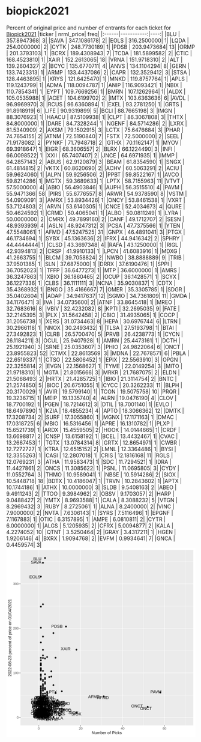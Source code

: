 # biopick2021
Percent of original price and number of entrants for each ticket for [Biopick2021](https://twitter.com/hashtag/Biopick2021)
|ticker |  nrml_price| freq|
|:------|-----------:|----:|
|BLU    | 357.8947368|    3|
|SAVA   | 347.1086178|    2|
|EOLS   | 316.2500000|    1|
|LQDA   | 254.0000000|    2|
|CYTK   | 248.7730189|    1|
|PDSB   | 203.9473684|   13|
|ORMP   | 201.3793103|    1|
|BCRX   | 189.4308943|    7|
|TCDA   | 181.5899582|    2|
|CTIC   | 168.4523810|    1|
|XAIR   | 152.2613065|   18|
|VRNA   | 151.9718310|    2|
|ALT    | 139.2604327|    2|
|BCYC   | 135.6770711|    4|
|ANVS   | 134.1104294|    8|
|GERN   | 133.7423313|    1|
|ARMP   | 133.4437086|    2|
|CAPR   | 132.3529412|    3|
|STSA   | 128.4463895|    1|
|KRYS   | 121.6425470|    1|
|MNKD   | 119.8757764|    1|
|APLS   | 119.1243799|    1|
|ADMA   | 118.0094787|    1|
|ANIP   | 116.9093421|    1|
|NBIX   | 110.7854341|    1|
|EYPT   | 109.7669256|    1|
|BMRN   | 107.1262964|    1|
|ALDX   | 105.0535988|    1|
|ACET   | 104.6199702|    2|
|IMTX   | 103.6363636|    6|
|AVDL   |  96.9969970|    3|
|RCUS   |  96.6360894|    1|
|EXEL   |  93.2781250|    1|
|GRTS   |  91.8918919|    6|
|LIFE   |  90.9319899|    5|
|BCLI   |  88.7665198|    3|
|IMGN   |  88.3076923|    1|
|HAACU  |  87.5109938|    1|
|CLPT   |  86.3067808|    3|
|THTX   |  84.8000000|    1|
|DARE   |  84.7328244|    1|
|NGENF  |  84.5714286|    2|
|LXRX   |  81.5340909|    2|
|AXSM   |  79.1502915|    3|
|LCTX   |  75.6476684|    3|
|PHAR   |  74.7654155|    2|
|ATNM   |  72.5190840|    7|
|FSTX   |  72.5000000|    2|
|SEEL   |  71.9178082|    2|
|PYNKF  |  71.7948718|    2|
|GTHX   |  70.1162147|    1|
|MYOV   |  69.3918647|    1|
|EIGR   |  68.3606557|    2|
|BLRX   |  66.1224490|    3|
|INFI   |  66.0098522|    1|
|XXII   |  65.7407407|    2|
|JNCE   |  64.6971935|    1|
|IMMP   |  64.2857143|    2|
|ABUS   |  62.9120879|    3|
|BEAM   |  61.8354590|    1|
|SNGX   |  61.4814815|    2|
|VKTX   |  60.8620690|    2|
|ACHV   |  60.5063291|    2|
|ACIU   |  59.9624060|    1|
|ALPN   |  59.9256506|    2|
|PPBT   |  59.8522167|    1|
|AVCO   |  59.8214286|    1|
|MGTX   |  59.3689633|    1|
|LPTX   |  58.7155963|   11|
|VTVT   |  57.5000000|    4|
|ABIO   |  56.4903846|    1|
|AUPH   |  56.3515510|    4|
|PAVM   |  55.9471366|   58|
|PIRS   |  55.6776557|    8|
|ARWR   |  54.9378590|    8|
|VSTM   |  54.0909091|    3|
|AMRX   |  53.8934426|    1|
|ONCY   |  53.8461538|    1|
|VXRT   |  53.7124803|    2|
|ARVN   |  53.6140305|    1|
|CNCE   |  52.4034673|    4|
|QURE   |  50.4624592|    1|
|CRMD   |  50.4065041|    1|
|ALBO   |  50.0811249|    1|
|LYRA   |  50.0000000|    2|
|CMRX   |  49.7899160|    2|
|CANF   |  49.1712707|    2|
|SESN   |  48.9393939|    4|
|ASLN   |  48.9247312|    3|
|PCSA   |  47.7375566|    1|
|YTEN   |  47.5548061|    1|
|AFMD   |  47.5247525|   31|
|GNPX   |  46.4891041|    3|
|PTGX   |  46.1734694|    1|
|SYBX   |  45.1363636|    2|
|IFRX   |  44.9416342|    2|
|SPHRY  |  44.4444444|    1|
|CLSD   |  43.3697348|    4|
|RAFA   |  43.1250000|    1|
|RIGL   |  42.9394813|    2|
|CRSP   |  41.9910133|    1|
|LPCN   |  41.6083916|    1|
|MDXG   |  41.2663755|    1|
|BLCM   |  39.7058824|    2|
|NWBO   |  38.8888889|    9|
|TRIB   |  37.9501385|    1|
|SLN    |  37.6875000|    1|
|DRRX   |  37.6190476|    1|
|SPPI   |  36.7052023|    1|
|TFFP   |  36.6477273|    1|
|MTP    |  36.6000000|    1|
|AMRS   |  36.3247863|    1|
|XBIO   |  36.1860465|    2|
|OCUP   |  36.1428571|    1|
|SCYX   |  36.1227336|    1|
|CLBS   |  36.1111111|    3|
|NCNA   |  35.9030837|    1|
|CDTX   |  35.4368932|    1|
|BNGO   |  35.4166667|    7|
|OMER   |  35.3305785|    1|
|SDGR   |  35.0402604|    1|
|ADAP   |  34.9417637|   12|
|SGMO   |  34.7361809|   11|
|GMDA   |  34.1176471|    3|
|IVA    |  34.0735600|    2|
|ATNF   |  33.8645418|    1|
|MREO   |  32.7683616|    8|
|VBIV   |  32.4232082|    8|
|KPTI   |  32.2695035|    9|
|FATE   |  32.2145395|    3|
|PLX    |  31.5642458|    2|
|CBIO   |  31.4935065|    1|
|COCP   |  31.2056738|    1|
|XERS   |  31.0734463|    8|
|HEPA   |  30.6976744|    6|
|LTRN   |  30.2966118|    1|
|NNOX   |  30.2493432|    1|
|TLSA   |  27.5193798|    1|
|BTAI   |  27.3492823|    1|
|CLRB   |  26.5700470|    5|
|PRVB   |  26.4238773|    1|
|CYCN   |  26.1184211|    3|
|OCUL   |  25.9407928|    1|
|AMRN   |  25.4473161|    1|
|DCTH   |  25.1921940|    3|
|SRNE   |  25.0353607|    3|
|PHIO   |  24.9822064|    6|
|ONCT   |  23.8955823|   52|
|CTMX   |  22.8613569|    3|
|MDNA   |  22.7678571|    6|
|PBLA   |  22.6519337|    1|
|CTSO   |  22.5806452|    1|
|EPIX   |  22.5563910|    3|
|OPGN   |  22.3255814|    2|
|EVGN   |  22.1568627|    1|
|TYME   |  22.0149254|    3|
|MITO   |  21.9718310|    1|
|MGTA   |  21.8015666|    3|
|MRKR   |  21.7687075|    2|
|ELDN   |  21.5068493|    2|
|HRTX   |  21.4285725|    1|
|IBIO   |  21.3114754|    2|
|BNTC   |  21.2574850|    5|
|BIOC   |  20.6751055|    1|
|CYCC   |  20.3262233|   11|
|BLPH   |  20.3170029|    1|
|AVIR   |  19.5799140|    1|
|TCON   |  19.5075758|   10|
|PRQR   |  19.3236715|    1|
|MEIP   |  19.1335740|    4|
|ALRN   |  19.0476190|    4|
|CLOV   |  18.7700192|    1|
|PGEN   |  18.7214612|    3|
|DTIL   |  18.7001140|    1|
|EVLO   |  18.6497890|    1|
|KZIA   |  18.4855234|    4|
|APTO   |  18.3066362|   12|
|DMTK   |  17.3208734|    2|
|SURF   |  17.3055860|    1|
|MGNX   |  17.1171163|    1|
|DMAC   |  17.0318725|    6|
|MBIO   |  16.5316456|    1|
|APRE   |  16.1310782|    1|
|PLXP   |  15.6521739|    1|
|ARDX   |  15.4559505|    2|
|HOOK   |  14.0144665|    1|
|CRDF   |  13.6698817|    2|
|CNSP   |  13.6158192|    1|
|BCEL   |  13.4432467|    1|
|CVAC   |  13.2667453|    1|
|TGTX   |  13.0784314|    8|
|GRTX   |  12.8654971|    1|
|CWBR   |  12.7272727|    1|
|KTRA   |  12.6515152|    2|
|LMNL   |  12.3364486|    1|
|BYSI   |  12.3355263|    1|
|CASI   |  12.2807018|    1|
|CRIS   |  12.1816168|   11|
|RGLS   |  12.0769231|    3|
|ATHA   |  11.9583473|    1|
|SDC    |  11.7294521|    1|
|IDRA   |  11.4427861|    2|
|ONCS   |  11.3085622|    1|
|PSNL   |  11.0695805|    3|
|CYDY   |  11.0552764|    3|
|THMO   |  10.9589041|    1|
|NBSE   |  10.5914286|    2|
|SIOX   |  10.5448718|   18|
|BDTX   |  10.4186047|    1|
|TRVN   |  10.2843602|    1|
|APTX   |  10.1744186|    1|
|ATHX   |  10.0000000|    3|
|SLDB   |   9.5408163|    2|
|ABEO   |   9.4911243|    2|
|TTOO   |   9.3984962|    2|
|OBSV   |   9.1703057|    2|
|HARP   |   9.0488427|    2|
|YMTX   |   8.9693588|    1|
|CALA   |   8.3088232|    5|
|VTGN   |   8.2969432|    3|
|RUBY   |   8.2725061|    1|
|ALNA   |   8.2400000|    2|
|VINC   |   7.9000000|    2|
|NVTA   |   7.6306143|    1|
|SYRS   |   7.5116496|    1|
|EPGNF  |   7.1167883|    1|
|OTIC   |   6.3157895|    1|
|AMPE   |   6.0810811|    2|
|CYTR   |   6.0000000|    1|
|ALGS   |   5.1205935|    2|
|CFRX   |   5.0094877|    2|
|KALA   |   4.2274052|   10|
|QTNT   |   3.5250464|    2|
|GRAY   |   3.4317211|    1|
|HGEN   |   1.9206146|    4|
|BXRX   |   1.9094768|    2|
|EVFM   |   0.9934641|    7|
|GNCA   |   0.4459574|    3|
![retvspicks](biopicks.png?raw=true)
